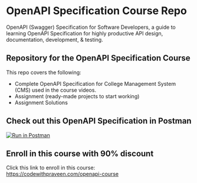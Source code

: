 # OpenAPI Specification Course Repo
OpenAPI (Swagger) Specification for Software Developers, a guide to learning OpenAPI Specification for highly productive API design, documentation, development, &amp; testing. 

## Repository for the OpenAPI Specification Course
This repo covers the following:
* Complete OpenAPI Specification for College Management System (CMS) used in the course videos.
* Assignment (ready-made projects to start working)
* Assignment Solutions

## Check out this OpenAPI Specification in Postman
[![Run in Postman](https://run.pstmn.io/button.svg)](https://app.getpostman.com/run-collection/2568495-87ad0d63-c03a-49a0-93e3-f8d87232baeb?action=collection%2Ffork&collection-url=entityId%3D2568495-87ad0d63-c03a-49a0-93e3-f8d87232baeb%26entityType%3Dcollection%26workspaceId%3D97b24bb2-627b-488c-9796-954a8b3aa914)

## Enroll in this course with 90% discount
Click this link to enroll in this course:
https://codewithpraveen.com/openapi-course
